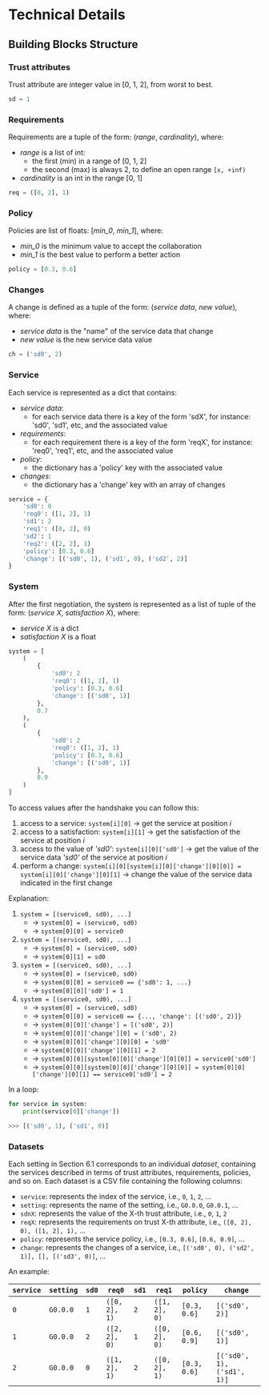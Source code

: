 # Technical Details

## Building Blocks Structure

### Trust attributes

Trust attribute are integer value in [0, 1, 2], from worst to best.

``` python
sd = 1
```

### Requirements

Requirements are a tuple of the form: (*range*, *cardinality*), where:

- *range* is a list of int: 
  - the first (min) in a range of [0, 1, 2]
  - the second (max) is always 2, to define an open range `[x, +inf)`
- *cardinality* is an int in the range [0, 1]

``` python
req = ([0, 2], 1)
```

### Policy

Policies are list of floats: [*min_0*, *min_1*], where:

- *min_0* is the minimum value to accept the collaboration
- *min_1* is the best value to perform a better action

``` python
policy = [0.3, 0.6]
```

### Changes

A change is defined as a tuple of the form: (*service data*, *new value*), where:

- *service data* is the "name" of the service data that change
- *new value* is the new service data value

``` python
ch = ('sd0', 2)
```

### Service

Each service is represented as a dict that contains:

- *service data*: 
  - for each service data there is a key of the form 'sdX', for instance: 'sd0', 'sd1', etc, and the associated value
- *requirements*:
  - for each requirement there is a key of the form 'reqX', for instance: 'req0', 'req1', etc, and the associated value
- *policy*:
  - the dictionary has a 'policy' key with the associated value
- *changes*:
  - the dictionary has a 'change' key with an array of changes

``` python
service = {
    'sd0': 0
    'req0': ([1, 2], 1)
    'sd1': 2
    'req1': ([0, 2], 0)
    'sd2': 1
    'req2': ([2, 2], 1)
    'policy': [0.3, 0.6]
    'change': [('sd0', 1), ('sd1', 0), ('sd2', 2)]
}
```

### System

After the first negotiation, the system is represented as a list of tuple of the form: (*service X*, *satisfaction X*), where:

- *service X* is a dict
- *satisfaction X* is a float

```python
system = [
    (
        {
            'sd0': 2
            'req0': ([1, 2], 1)
            'policy': [0.3, 0.6]
            'change': [('sd0', 1)]
        },
        0.7
    ),
    (
        {
            'sd0': 2
            'req0': ([1, 2], 1)
            'policy': [0.3, 0.6]
            'change': [('sd0', 1)]
        },
        0.9
    )
]
```

To access values after the handshake you can follow this:

1. access to a service: ```system[i][0]``` &rarr; get the service at position *i* 
2. access to a satisfaction: ```system[i][1]``` &rarr; get the satisfaction of the service at position *i* 
3. access to the value of *'sd0'*: ```system[i][0]['sd0']``` &rarr; get the value of the service data *'sd0'* of the service  at position *i*
4. perform a change: ```system[i][0][system[i][0]['change'][0][0]] = system[i][0]['change'][0][1]``` &rarr; change the value of the service data indicated in the first change

Explanation:

1. ```system = [(service0, sd0), ...]```
    - &rarr; ```system[0] = (service0, sd0)```
    - &rarr; ```system[0][0] = service0```
2. ```system = [(service0, sd0), ...]```
    - &rarr; ```system[0] = (service0, sd0)```
    - &rarr; ```system[0][1] = sd0```
3. ```system = [(service0, sd0), ...]```
    - &rarr; ```system[0] = (service0, sd0)```
    - &rarr; ```system[0][0] = service0 == {'sd0': 1, ...}```
    - &rarr; ```system[0][0]['sd0'] = 1```
4. ```system = [(service0, sd0), ...]```
    - &rarr; ```system[0] = (service0, sd0)```
    - &rarr; ```system[0][0] = service0 == {..., 'change': [('sd0', 2)]}```
    - &rarr; ```system[0][0]['change'] = [('sd0', 2)]```
    - &rarr; ```system[0][0]['change'][0] = ('sd0', 2)```
    - &rarr; ```system[0][0]['change'][0][0] = 'sd0'```
    - &rarr; ```system[0][0]['change'][0][1] = 2```
    - &rarr; ```system[0][0][system[0][0]['change'][0][0]] = service0['sd0']```
    - &rarr; ```system[0][0][system[0][0]['change'][0][0]] = system[0][0]['change'][0][1] == service0['sd0'] = 2```

In a loop:

``` python
for service in system: 
    print(service[0]['change'])

>>> [('sd0', 1), ('sd1', 0)]
```

### Datasets

Each setting in Section 6.1 corresponds to an individual *dataset*, containing the services described in terms of trust attributes, requirements, policies, and so on. Each dataset is a CSV file containing the following columns:

- `service`: represents the index of the service, i.e., `0`, `1`, `2`, ...
- `setting`: represents the name of the setting, i.e., `G0.0.0`, `G0.0.1`, ...
- `sdnX`: represents the value of the X-th trust attribute, i.e., `0`, `1`, `2`
- `reqX`: represents the requirements on trust X-th attribute, i.e., `([0, 2], 0), ([1, 2], 1),` ...
- `policy`: represents the service policy, i.e., `[0.3, 0.6]`, `[0.6, 0.9]`, ...
- `change`: represents the changes of a service, i.e., `[('sd0', 0), ('sd2', 1)], [], [('sd3', 0)]`, ...

An example:

|`service`|`setting`|`sd0`|`req0`|`sd1`|`req1`|`policy`|`change`|
|----|-------|---|----|---|----|------|------|
|`0`|`G0.0.0`|`1`|`([0, 2], 1)`|`2`|`([1, 2], 0)`|`[0.3, 0.6]`|`[('sd0', 2)]`|
|`1`|`G0.0.0`|`2`|`([2, 2], 0)`|`1`|`([0, 2], 0)`|`[0.6, 0.9]`|`[('sd0', 1)]`|
|`2`|`G0.0.0`|`0`|`([1, 2], 1)`|`2`|`([0, 2], 1)`|`[0.3, 0.6]`|`[('sd0', 1), ('sd1', 1)]`|
